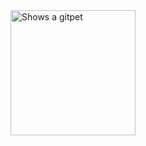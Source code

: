 
<picture>
  <source media="(prefers-color-scheme: dark)" srcset="https://gitpets.fly.dev/api?username=cassiusfive&petname=lorem+ipsum&theme=dark&species=fox">
  <source media="(prefers-color-scheme: light)" srcset="https://gitpets.fly.dev/api?username=cassiusfive&petname=lorem+ipsum&theme=light&species=fox">
  <img alt="Shows a gitpet" src="[https://gitpets.fly.dev/api?username=cassiusfive&petname=Kristofferson](https://gitpets.fly.dev/api?username=cassiusfive&petname=lorem+ipsum&theme=dark&species=fox)" width="200px">
</picture>
